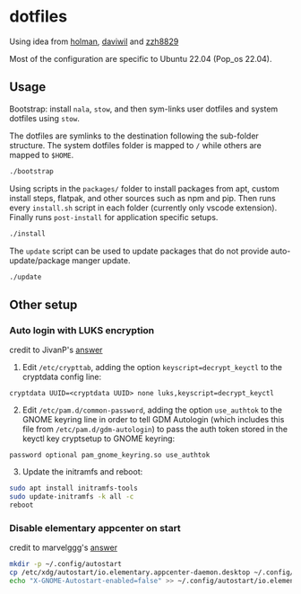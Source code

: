 # dotfiles

Using idea from [holman](https://github.com/holman/dotfiles), [daviwil](https://github.com/daviwil/dotfiles/tree/master) and [zzh8829](https://github.com/zzh8829/dotfiles)

Most of the configuration are specific to Ubuntu 22.04 (Pop_os 22.04).

## Usage

Bootstrap: install `nala`, `stow`, and then sym-links user dotfiles and system dotfiles using `stow`.

The dotfiles are symlinks to the destination following the sub-folder structure. The system dotfiles folder is mapped to `/` while others are mapped to `$HOME`.

```sh
./bootstrap
```

Using scripts in the `packages/` folder to install packages from apt, custom install steps, flatpak, and other sources such as npm and pip. Then runs every `install.sh` script in each folder (currently only vscode extension). Finally runs `post-install` for application specific setups.

```sh
./install
```

The `update` script can be used to update packages that do not provide auto-update/package manger update.

```sh
./update
```

## Other setup

### Auto login with LUKS encryption

credit to JivanP's [answer](https://www.reddit.com/r/pop_os/comments/uhj78q/comment/ix87a2u/?utm_source=share&utm_medium=web3x&utm_name=web3xcss&utm_term=1&utm_content=share_button)

1. Edit `/etc/crypttab`, adding the option `keyscript=decrypt_keyctl` to the cryptdata config line:

```text
cryptdata UUID=<cryptdata UUID> none luks,keyscript=decrypt_keyctl
```

2. Edit `/etc/pam.d/common-password`, adding the option `use_authtok` to the GNOME keyring line in order to tell GDM Autologin (which includes this file from `/etc/pam.d/gdm-autologin`) to pass the auth token stored in the keyctl key cryptsetup to GNOME keyring:

```text
password optional pam_gnome_keyring.so use_authtok
```

3. Update the initramfs and reboot:

```sh
sudo apt install initramfs-tools
sudo update-initramfs -k all -c
reboot
```

### Disable elementary appcenter on start

credit to marvelggg's [answer](https://www.reddit.com/r/pop_os/comments/rdz3as/comment/ho4u4bq/?utm_source=share&utm_medium=web3x&utm_name=web3xcss&utm_term=1&utm_content=share_button)

```sh
mkdir -p ~/.config/autostart
cp /etc/xdg/autostart/io.elementary.appcenter-daemon.desktop ~/.config/autostart/
echo "X-GNOME-Autostart-enabled=false" >> ~/.config/autostart/io.elementary.appcenter-daemon.desktop
```
